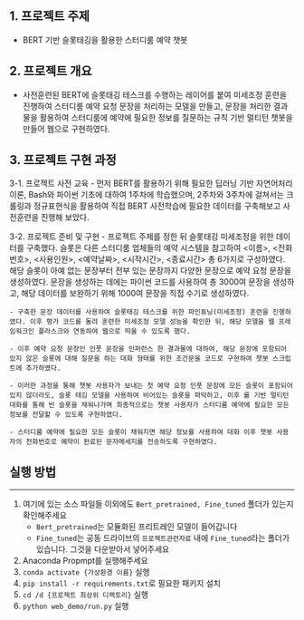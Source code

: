 
## 1. 프로젝트 주제
- BERT 기반 슬롯태깅을 활용한 스터디룸 예약 챗봇

## 2. 프로젝트 개요
- 사전훈련된 BERT에 슬롯태깅 테스크를 수행하는 레이어를 붙여 미세조정 훈련을 진행하여 스터디룸 예약 요청 문장을 처리하는 모델을 만들고, 문장을 처리한 결과물을 활용하여 스터디룸에 예약에 필요한 정보를 질문하는 규칙 기반 멀티턴 챗봇을 만들어 웹으로 구현하였다.

## 3. 프로젝트 구현 과정
3-1. 프로젝트 사전 교육
	- 먼저 BERT를 활용하기 위해 필요한 딥러닝 기반 자연어처리 이론, Bash와 파이썬 기초에 대하여 1주차에 학습했으며, 2주차와 3주차에 걸쳐서는 크롤링과 정규표현식을 활용하여 직접 BERT 사전학습에 필요한 데이터를 구축해보고 사전훈련을 진행해 보았다.

3-2. 프로젝트 준비 및 구현
	- 프로젝트 주제를 정한 뒤 슬롯태깅 미세조정을 위한 데이터를 구축했다. 슬롯은 다른 스터디룸 업체들의 예약 시스템을 참고하여 <이름>, <전화번호>, <사용인원>, <예약날짜>, <시작시간>, <종료시간> 총 6가지로 구성하였다. 해당 슬롯이 아예 없는 문장부터 전부 있는 문장까지 다양한 문장으로 예약 요청 문장을 생성하였다. 문장을 생성하는 데에는 파이썬 코드를 사용하여 총 3000여 문장을 생성하고, 해당 데이터를 보완하기 위해 1000여 문장을 직접 수기로 생성하였다.

	- 구축한 문장 데이터를 사용하여 슬롯태깅 테스크를 위한 파인튜닝(미세조정) 훈련을 진행하였다. 이후 평가 코드를 돌려 훈련한 미세조정 모델 성능을 확인한 뒤, 해당 모델을 웹 프레임워크인 플라스크와 연동하여 웹으로 띄울 수 있도록 했다.

	- 이후 예약 요청 문장인 인풋 문장을 인퍼런스 한 결과물에 대하여, 해당 문장에 포함되어 있지 않은 슬롯에 대해 질문을 하는 대화 형태를 위한 조건문을 코드로 구현하여 챗봇 스크립트에 추가하였다. 

	- 이러한 과정을 통해 챗봇 사용자가 보내는 첫 예약 요청 인풋 문장에 모든 슬롯이 포함되어 있지 않더라도, 슬롯 태깅 모델을 사용하여 비어있는 슬롯을 파악하고, 이후 룰 기반 멀티턴 대화를 통해 빈 슬롯을 채워나가며 최종적으로는 챗봇 사용자가 스터디룸 예약에 필요한 모든 정보를 전달할 수 있도록 구현하였다.

	- 스터디룸 예약에 필요한 모든 슬롯이 채워지면 해당 정보를 사용하여 대화 이후 챗봇 사용자의 전화번호로 예약이 완료된 문자메세지를 전송하도록 구현하였다.


## 실행 방법

---
1. 여기에 있는 소스 파일들 이외에도 `Bert_pretrained, Fine_tuned` 폴더가 있는지 확인해주세요
    - `Bert_pretrained`는 모듈화된 프리트레인 모델이 들어갑니다
    - `Fine_tuned`는 공동 드라이브의 `프로젝트관련자료` 내에 `Fine_tuned`라는 폴더가 있습니다. 그것을 다운받아서 넣어주세요
2. Anaconda Propmpt를 실행해주세요
3. `conda activate {가상환경 이름}` 실행
4. `pip install -r requirements.txt`로 필요한 패키지 설치
5. `cd /d {프로젝트 최상위 디렉토리}`  실행
6. `python web_demo/run.py` 실행
